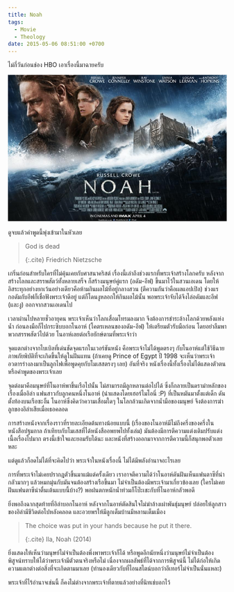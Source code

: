 ```yaml
---
title: Noah
tags:
  - Movie
  - Theology
date: 2015-05-06 08:51:00 +0700
---
```


ไม่กี่วันก่อนช่อง HBO เอาเรื่องนี้มาฉายครับ

![ใบปิดภาพยนตร์ Noah (2014)](/images/poster-noah.jpg)

ดูจบแล้วคำพูดนี้พุ่งเข้ามาในหัวเลย

> God is dead
>
> {:.cite}
> Friedrich Nietzsche

เกริ่นก่อนสำหรับใครที่ไม่คุ้นเคยกับศาสนาคริสต์ เรื่องนี้เล่าถึงช่วงแรกที่พระเจ้าสร้างโลกครับ หลังจากสร้างโลกและสรรพสัตว์ทั้งหลายเสร็จ ก็สร้างมนุษย์คู่แรก (อดัม-อีฟ) ขึ้นมาไว้ในสวนเอเดน โดยให้อิสระทุกอย่างยกเว้นอย่างเดียวคือห้ามกินผลไม้ที่อยู่กลางสวน (ตีความกันว่าคือผลแอปเปิล) ช่วงแรกอดัมกับอีฟก็เชื่อฟังพระเจ้าดีอยู่ แต่ก็โดนงูหลอกให้กินผลไม้นั้น พอพระเจ้าจับได้จึงไล่อดัมและอีฟ (และงู) ออกจากสวนเอเดนไป

เวลาผ่านไปหลายชั่วอายุคน พระเจ้าเห็นว่าโลกเสื่อมโทรมลงมาก จึงต้องการชำระล้างโลกด้วยพลังแห่งน้ำ ก่อนลงมือก็ไปกระซิบบอกโนอาห์ (โคตรเหลนของอดัม-อีฟ) ให้เตรียมตัวรับมือก่อน โดยอย่าลืมพาพวกสรรพสัตว์ไปด้วย โนอาห์เลยต่อเรือยักษ์ตามที่พระเจ้าว่า

จุดแตกต่างจากไบเบิลที่เด่นชัดจุดแรกในเวอร์ชันหนัง คือพระเจ้าไม่ได้พูดตรงๆ กับโนอาห์แต่ใช้วิธีฉายภาพภัยพิบัติที่จะเกิดขึ้นให้ดูในฝันแทน (ถ้าเคยดู Prince of Egypt ปี 1998 จะเห็นว่าพระเจ้าอวตารร่างลงมาเป็นลูกไฟเพื่อพูดคุยกับโมเสสตรงๆ เลย) อันที่จริง หนังเรื่องนี้ทั้งเรื่องไม่ได้แสดงตัวตนหรือคำพูดของพระเจ้าเลย

จุดต่อมาคือมนุษย์ที่โนอาห์พาขึ้นเรือไปนั้น ไม่สามารถมีลูกหลานต่อไปได้ ซึ่งก็กลายเป็นดราม่าหลักของเรื่องเมื่ออิล่า แฟนสาวกับลูกคนหนึ่งโนอาห์ (นำแสดงโดยเฮอร์ไมโอนี่ :P) ที่เป็นหมันมาตั้งแต่เด็ก ดันตั้งท้องบนเรือซะงั้น โนอาห์ซึ่งคิดว่าความเสื่อมใดๆ ในโลกล้วนเกิดจากน้ำมือของมนุษย์ จึงต้องการฆ่าลูกของอิล่าเสียเมื่อเธอคลอด

การสร้างหนังจากเรื่องราวที่รายละเอียดต้นทางน้อยแบบนี้ (เรื่องของโนอาห์มีไม่ถึงครึ่งของครึ่งในหนังสือปฐมกาล ถ้าเทียบกับโมเสสที่ได้หนังสืออพยพไปทั้งเล่ม) มันต้องมีการตีความแต่งเติมปรับแต่งเนื้อเรื่องไปมาก ตรงนี้เข้าใจและยอมรับได้นะ และหนังที่สร้างออกมาจากการตีความนี้ก็สนุกพอตัวเลยหละ

แต่ดูแล้วก็อดไม่ได้ที่จะคิดไปว่า พระเจ้าในหนังเรื่องนี้ ไม่ได้มีพลังอำนาจอะไรเลย

การที่พระเจ้าไม่เคยปรากฎตัวขึ้นมาแม้แต่ครั้งเดียว เราอาจตีความได้ว่าโนอาห์ดันฝันเห็นแฟนตาซีที่น่ากลัวมากๆ แล้วหมกมุ่นกับมันจนต้องสร้างเรือขึ้นมา ไม่จำเป็นต้องมีพระเจ้ามาเกี่ยวข้องเลย (ใครไม่เคยฝันแฟนตาซีน่าตื่นเต้นแบบนี้บ้าง?) พอฝนตกหนักน้ำท่วมก็โป๊ะเชะกับที่โนอาห์กลัวพอดี

ยิ่งพอถึงฉากสุดท้ายที่อิล่าบอกโนอาห์ หลังจากโนอาห์ตัดสินใจไม่ฆ่าล้างเผ่าพันธุ์มนุษย์ ปล่อยให้ลูกสาวของอิล่ามีชีวิตต่อไปหลังคลอด และอวยพรให้มีลูกเต็มบ้านมีหลานเต็มเมือง

> The choice was put in your hands because he put it there.
>
> {:.cite}
> Ila, Noah (2014)

ยิ่งแสดงให้เห็นว่ามนุษย์ไม่จำเป็นต้องพึ่งพาพระเจ้าก็ได้ หรือพูดอีกนัยหนึ่งว่ามนุษย์ไม่จำเป็นต้องพิสูจน์ทราบให้ได้ว่าพระเจ้ามีตัวตนจริงหรือไม่ เนื่องจากผลลัพธ์ที่ได้จากการพิสูจน์นี้ ไม่ได้ก่อให้เกิดความแตกต่างต่อสิ่งที่จะเกิดตามมาเลย (ทำนองเดียวกับที่ไอนสไตน์บอกว่าอีเทอร์ไม่จำเป็นนั่นแหละ)

พระเจ้าที่ไร้อำนาจเช่นนี้ ก็คงไม่ต่างจากพระเจ้าที่ตายแล้วอย่างที่นิทเช่บอกไว้
